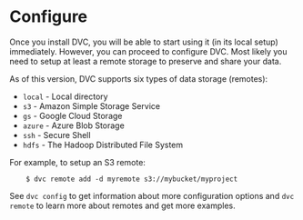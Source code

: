 # Configure

Once you install DVC, you will be able to start using it (in its local setup)
immediately. However, you can proceed to configure DVC. Most likely you need to
setup at least a remote storage to preserve and share your data.

As of this version, DVC supports six types of data storage (remotes):

* `local` - Local directory
* `s3` - Amazon Simple Storage Service
* `gs` - Google Cloud Storage
* `azure` - Azure Blob Storage
* `ssh` - Secure Shell
* `hdfs` - The Hadoop Distributed File System

For example, to setup an S3 remote:

```dvc
    $ dvc remote add -d myremote s3://mybucket/myproject
```

See `dvc config` to get information about more configuration options and `dvc
remote` to learn more about remotes and get more examples.
